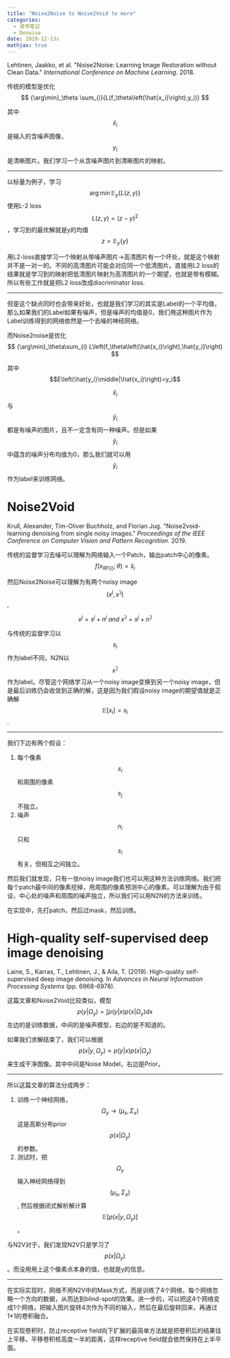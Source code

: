 ```yaml
---
title: "Noise2Noise to Noise2Void to more"
categories:
  - 读书笔记
  - Denoise
date: 2019-12-13s
mathjax: true
---
```



Lehtinen, Jaakko, et al. "Noise2Noise: Learning Image Restoration without Clean Data." *International Conference on Machine Learning*. 2018.


传统的模型是优化
$$
{\arg\min}_\theta \sum_{i}{L(f_\theta\left(\hat{x_i}\right),y_i)}
$$

其中$$\hat x_i$$是输入的含噪声图像，$$y_i$$是清晰图片。我们学习一个从含噪声图片到清晰图片的映射。

---
以标量为例子，学习
$$
\arg\min \mathbb{E}_y\{L(z,y)\}
$$
使用L-2 loss $$L(z,y)=(z-y)^2$$，学习到的最优解就是y的均值
$$
z=\mathbb{E}_y\{y\}
$$

用L2-loss直接学习一个映射从带噪声图片->高清图片有一个坏处，就是这个映射并不是一对一的。不同的高清图片可能会对应同一个低清图片。直接用L2 loss的结果就是学习到的映射把低清图片映射为高清图片的一个期望，也就是带有模糊。所以有些工作就是把L2 loss改成discriminator loss.

---
但是这个缺点同时也会带来好处，也就是我们学习的其实是Label的一个平均值，那么如果我们的Label如果有噪声，但是噪声的均值是0，我们用这种图片作为Label训练得到的网络依然是一个去噪的神经网络。

而Noise2noise是优化
$$
{\arg\min}_\theta\sum_{i} L\left(f_\theta\left(\hat{x_i}\right),\hat{y_i}\right)
$$

其中 $$E\left(\hat{y_i}\middle|\hat{x_i}\right)=y_i$$

$$\hat x_i$$与$$\hat y_i$$都是有噪声的图片，且不一定含有同一种噪声。但是如果$$\hat y_i$$中蕴含的噪声分布均值为0，那么我们就可以用$$\hat y_i$$作为label来训练网络。

# Noise2Void

Krull, Alexander, Tim-Oliver Buchholz, and Florian Jug. "Noise2void-learning denoising from single noisy images." *Proceedings of the IEEE Conference on Computer Vision and Pattern Recognition*. 2019.

传统的监督学习去噪可以理解为网络输入一个Patch，输出patch中心的像素。
$$
f(x_{RF(i)};\theta)=\hat s_i
$$

然后Noise2Noise可以理解为有两个noisy image $$(x^j,x^{'j})$$, 

$$
x^j=s^j+n^j ~and ~x^{'j}=s^j+n^{'j}
$$

与传统的监督学习以$$s_i$$作为label不同，N2N以$$x^{'j}$$作为label。尽管这个网络学习从一个noisy image变换到另一个noisy image，但是最后训练仍会收敛到正确的解，这是因为我们假设noisy image的期望值就是正确解 $$\mathbb{E}[x_i]=s_i$$.

---
我们下边有两个假设：

1. 每个像素 $$s_i$$ 和周围的像素 $$s_j$$ 不独立。
2. 噪声 $$n_i$$ 只和 $$s_i$$ 有关，但相互之间独立。

然后我们就发现，只有一张noisy image我们也可以用这种方法训练网络。我们把每个patch最中间的像素挖掉，用周围的像素预测中心的像素。可以理解为由于假设，中心处的噪声和周围的噪声独立，所以我们可以用N2N的方法来训练。

在实现中，先打patch，然后过mask，然后训练。

# High-quality self-supervised deep image denoising

Laine, S., Karras, T., Lehtinen, J., & Aila, T. (2019). High-quality self-supervised deep image denoising. In *Advances in Neural Information Processing Systems* (pp. 6968-6978).

这篇文章和Noise2Void比较类似，模型
$$
p(y|\Omega_y)=\int p(y|x)p(x|\Omega_y)dx
$$
左边的是训练数据，中间的是噪声模型，右边的是不知道的。

如果我们求解结束了，我们可以根据
$$
p(x|y,\Omega_y) \propto p(y|x)p(x|\Omega_y)
$$
来生成干净图像。其中中间是Noise Model，右边是Prior。

---

所以这篇文章的算法分成两步：

1. 训练一个神经网络，$$\Omega_y \rightarrow (\mu_x,\Sigma_x)$$ 这是高斯分布prior $$p(x|\Omega_y)$$ 的参数。
2. 测试时，把$$\Omega_y$$输入神经网络得到$$(\mu_x,\Sigma_x)$$, 然后根据闭式解析解计算$$\mathbb{E}[p(x|y,\Omega_y)]$$。

与N2V对于，我们发现N2V只是学习了$$p(x|\Omega_y)$$。而没用用上这个像素点本身的值，也就是y的信息。

---

在实际实现时，网络不用N2V中的Mask方式，而是训练了4个网络，每个网络忽略一个方向的数据，从而达到blind-spot的效果。进一步的，可以把这4个网络变成1个网络，把输入图片旋转4次作为不同的输入，然后在最后旋转回来，再通过1*1的卷积融合。

在实现卷积时，防止receptive field向下扩展的最简单方法就是把卷积后的结果往上平移。平移卷积核高度一半的距离，这样receptive field就会依然保持在上半平面。
